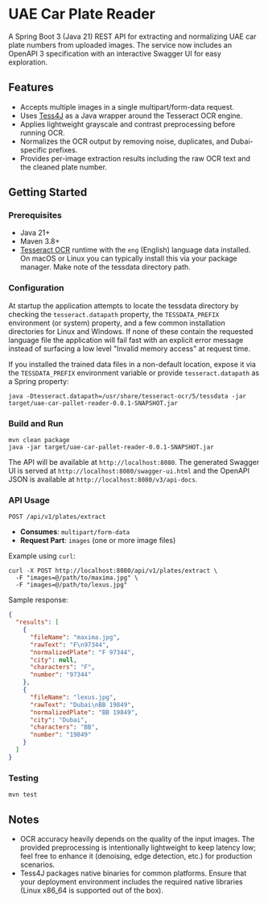 # UAE Car Plate Reader

A Spring Boot 3 (Java 21) REST API for extracting and normalizing UAE car plate numbers from uploaded images. The service now includes an OpenAPI 3 specification with an interactive Swagger UI for easy exploration.

## Features

- Accepts multiple images in a single multipart/form-data request.
- Uses [Tess4J](https://tess4j.sourceforge.net/) as a Java wrapper around the Tesseract OCR engine.
- Applies lightweight grayscale and contrast preprocessing before running OCR.
- Normalizes the OCR output by removing noise, duplicates, and Dubai-specific prefixes.
- Provides per-image extraction results including the raw OCR text and the cleaned plate number.

## Getting Started

### Prerequisites

- Java 21+
- Maven 3.8+
- [Tesseract OCR](https://github.com/tesseract-ocr/tesseract) runtime with the `eng` (English) language data installed. On macOS or Linux you can typically install this via your package manager. Make note of the tessdata directory path.

### Configuration

At startup the application attempts to locate the tessdata directory by checking the `tesseract.datapath` property, the `TESSDATA_PREFIX` environment (or system) property, and a few common installation directories for Linux and Windows. If none of these contain the requested language file the application will fail fast with an explicit error message instead of surfacing a low level "Invalid memory access" at request time.

If you installed the trained data files in a non-default location, expose it via the `TESSDATA_PREFIX` environment variable or provide `tesseract.datapath` as a Spring property:

```shell
java -Dtesseract.datapath=/usr/share/tesseract-ocr/5/tessdata -jar target/uae-car-pallet-reader-0.0.1-SNAPSHOT.jar
```

### Build and Run

```shell
mvn clean package
java -jar target/uae-car-pallet-reader-0.0.1-SNAPSHOT.jar
```

The API will be available at `http://localhost:8080`. The generated Swagger UI is served at `http://localhost:8080/swagger-ui.html` and the OpenAPI JSON is available at `http://localhost:8080/v3/api-docs`.

### API Usage

`POST /api/v1/plates/extract`

- **Consumes**: `multipart/form-data`
- **Request Part**: `images` (one or more image files)

Example using `curl`:

```shell
curl -X POST http://localhost:8080/api/v1/plates/extract \ 
  -F "images=@/path/to/maxima.jpg" \ 
  -F "images=@/path/to/lexus.jpg"
```

Sample response:

```json
{
  "results": [
    {
      "fileName": "maxima.jpg",
      "rawText": "F\n97344",
      "normalizedPlate": "F 97344",
      "city": null,
      "characters": "F",
      "number": "97344"
    },
    {
      "fileName": "lexus.jpg",
      "rawText": "Dubai\nBB 19849",
      "normalizedPlate": "BB 19849",
      "city": "Dubai",
      "characters": "BB",
      "number": "19849"
    }
  ]
}
```

### Testing

```shell
mvn test
```

## Notes

- OCR accuracy heavily depends on the quality of the input images. The provided preprocessing is intentionally lightweight to keep latency low; feel free to enhance it (denoising, edge detection, etc.) for production scenarios.
- Tess4J packages native binaries for common platforms. Ensure that your deployment environment includes the required native libraries (Linux x86_64 is supported out of the box).
